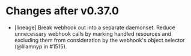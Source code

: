 # Changes after v0.37.0

* [lineage] Break webhook out into a separate daemonset. Reduce unnecessary webhook calls by marking handled resources and excluding them from consideration by the webhook's object selector (@lllamnyp in #1515). 
